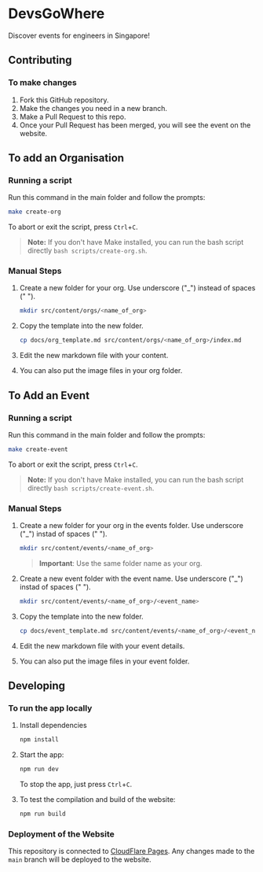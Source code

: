 # DevsGoWhere

Discover events for engineers in Singapore!

## Contributing

### To make changes

1. Fork this GitHub repository.
2. Make the changes you need in a new branch.
3. Make a Pull Request to this repo.
4. Once your Pull Request has been merged, you will see the event on the website.

## To add an Organisation

### Running a script

Run this command in the main folder and follow the prompts:

```bash
make create-org
```

To abort or exit the script, press `Ctrl`+`C`.

> **Note:** If you don't have Make installed, you can run the bash script directly `bash scripts/create-org.sh`.

### Manual Steps

1. Create a new folder for your org. Use underscore ("_") instead of spaces (" ").

    ```bash
    mkdir src/content/orgs/<name_of_org>
    ```

2. Copy the template into the new folder.

    ```bash
    cp docs/org_template.md src/content/orgs/<name_of_org>/index.md
    ```

3. Edit the new markdown file with your content.
4. You can also put the image files in your org folder.

## To Add an Event

### Running a script

Run this command in the main folder and follow the prompts:

```bash
make create-event
```

To abort or exit the script, press `Ctrl`+`C`.

> **Note:** If you don't have Make installed, you can run the bash script directly `bash scripts/create-event.sh`.


### Manual Steps

1. Create a new folder for your org in the events folder. Use underscore ("_") instad of spaces (" ").

    ```bash
    mkdir src/content/events/<name_of_org>
    ```

    > **Important**: Use the same folder name as your org.

2. Create a new event folder with the event name. Use underscore ("_") instad of spaces (" ").

    ```bash
    mkdir src/content/events/<name_of_org>/<event_name>
    ```

3. Copy the template into the new folder.

    ```bash
    cp docs/event_template.md src/content/events/<name_of_org>/<event_name>/index.md
    ```

4. Edit the new markdown file with your event details.
5. You can also put the image files in your event folder.

## Developing

### To run the app locally

1. Install dependencies

    ```bash
    npm install
    ```

2. Start the app:

    ```bash
    npm run dev
    ```

    To stop the app, just press `Ctrl`+`C`.

3. To test the compilation and build of the website:

    ```bash
    npm run build
    ```

### Deployment of the Website

This repository is connected to [CloudFlare Pages](https://pages.cloudflare.com/). Any changes made to the `main` branch will be deployed to the website.
